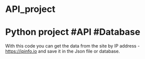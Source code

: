 # API_project
# Python project #API #Database

With this code you can get the data from the site by IP address - https://ipinfo.io and save it in the Json file or database.



